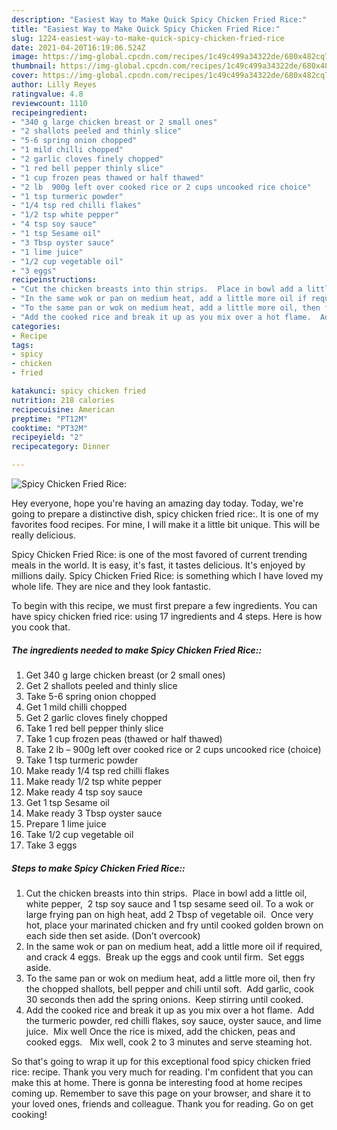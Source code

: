 ```yaml
---
description: "Easiest Way to Make Quick Spicy Chicken Fried Rice:"
title: "Easiest Way to Make Quick Spicy Chicken Fried Rice:"
slug: 1224-easiest-way-to-make-quick-spicy-chicken-fried-rice
date: 2021-04-20T16:19:06.524Z
image: https://img-global.cpcdn.com/recipes/1c49c499a34322de/680x482cq70/spicy-chicken-fried-rice-recipe-main-photo.jpg
thumbnail: https://img-global.cpcdn.com/recipes/1c49c499a34322de/680x482cq70/spicy-chicken-fried-rice-recipe-main-photo.jpg
cover: https://img-global.cpcdn.com/recipes/1c49c499a34322de/680x482cq70/spicy-chicken-fried-rice-recipe-main-photo.jpg
author: Lilly Reyes
ratingvalue: 4.8
reviewcount: 1110
recipeingredient:
- "340 g large chicken breast or 2 small ones"
- "2 shallots peeled and thinly slice"
- "5-6 spring onion chopped"
- "1 mild chilli chopped"
- "2 garlic cloves finely chopped"
- "1 red bell pepper thinly slice"
- "1 cup frozen peas thawed or half thawed"
- "2 lb  900g left over cooked rice or 2 cups uncooked rice choice"
- "1 tsp turmeric powder"
- "1/4 tsp red chilli flakes"
- "1/2 tsp white pepper"
- "4 tsp soy sauce"
- "1 tsp Sesame oil"
- "3 Tbsp oyster sauce"
- "1 lime juice"
- "1/2 cup vegetable oil"
- "3 eggs"
recipeinstructions:
- "Cut the chicken breasts into thin strips.  Place in bowl add a little oil, white pepper,  2 tsp soy sauce and 1 tsp sesame seed oil. To a wok or large frying pan on high heat, add 2 Tbsp of vegetable oil.  Once very hot, place your marinated chicken and fry until cooked golden brown on each side then set aside. (Don’t overcook)"
- "In the same wok or pan on medium heat, add a little more oil if required, and crack 4 eggs.  Break up the eggs and cook until firm.  Set eggs aside."
- "To the same pan or wok on medium heat, add a little more oil, then fry the chopped shallots, bell pepper and chili until soft.  Add garlic, cook 30 seconds then add the spring onions.  Keep stirring until cooked."
- "Add the cooked rice and break it up as you mix over a hot flame.  Add the turmeric powder, red chilli flakes, soy sauce, oyster sauce, and lime juice.  Mix well Once the rice is mixed, add the chicken, peas and cooked eggs.   Mix well, cook 2 to 3 minutes and serve steaming hot."
categories:
- Recipe
tags:
- spicy
- chicken
- fried

katakunci: spicy chicken fried 
nutrition: 218 calories
recipecuisine: American
preptime: "PT12M"
cooktime: "PT32M"
recipeyield: "2"
recipecategory: Dinner

---
```



![Spicy Chicken Fried Rice:](https://img-global.cpcdn.com/recipes/1c49c499a34322de/680x482cq70/spicy-chicken-fried-rice-recipe-main-photo.jpg)

Hey everyone, hope you're having an amazing day today. Today, we're going to prepare a distinctive dish, spicy chicken fried rice:. It is one of my favorites food recipes. For mine, I will make it a little bit unique. This will be really delicious.



Spicy Chicken Fried Rice: is one of the most favored of current trending meals in the world. It is easy, it's fast, it tastes delicious. It's enjoyed by millions daily. Spicy Chicken Fried Rice: is something which I have loved my whole life. They are nice and they look fantastic.


To begin with this recipe, we must first prepare a few ingredients. You can have spicy chicken fried rice: using 17 ingredients and 4 steps. Here is how you cook that.

<!--inarticleads1-->

##### The ingredients needed to make Spicy Chicken Fried Rice::

1. Get 340 g large chicken breast (or 2 small ones)
1. Get 2 shallots peeled and thinly slice
1. Take 5-6 spring onion chopped
1. Get 1 mild chilli chopped
1. Get 2 garlic cloves finely chopped
1. Take 1 red bell pepper thinly slice
1. Take 1 cup frozen peas (thawed or half thawed)
1. Take 2 lb – 900g left over cooked rice or 2 cups uncooked rice (choice)
1. Take 1 tsp turmeric powder
1. Make ready 1/4 tsp red chilli flakes
1. Make ready 1/2 tsp white pepper
1. Make ready 4 tsp soy sauce
1. Get 1 tsp Sesame oil
1. Make ready 3 Tbsp oyster sauce
1. Prepare 1 lime juice
1. Take 1/2 cup vegetable oil
1. Take 3 eggs




<!--inarticleads2-->

##### Steps to make Spicy Chicken Fried Rice::

1. Cut the chicken breasts into thin strips.  Place in bowl add a little oil, white pepper,  2 tsp soy sauce and 1 tsp sesame seed oil. To a wok or large frying pan on high heat, add 2 Tbsp of vegetable oil.  Once very hot, place your marinated chicken and fry until cooked golden brown on each side then set aside. (Don’t overcook)
1. In the same wok or pan on medium heat, add a little more oil if required, and crack 4 eggs.  Break up the eggs and cook until firm.  Set eggs aside.
1. To the same pan or wok on medium heat, add a little more oil, then fry the chopped shallots, bell pepper and chili until soft.  Add garlic, cook 30 seconds then add the spring onions.  Keep stirring until cooked.
1. Add the cooked rice and break it up as you mix over a hot flame.  Add the turmeric powder, red chilli flakes, soy sauce, oyster sauce, and lime juice.  Mix well Once the rice is mixed, add the chicken, peas and cooked eggs.   Mix well, cook 2 to 3 minutes and serve steaming hot.




So that's going to wrap it up for this exceptional food spicy chicken fried rice: recipe. Thank you very much for reading. I'm confident that you can make this at home. There is gonna be interesting food at home recipes coming up. Remember to save this page on your browser, and share it to your loved ones, friends and colleague. Thank you for reading. Go on get cooking!
